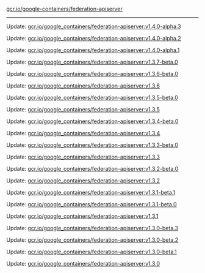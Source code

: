 [gcr.io/google-containers/federation-apiserver](https://hub.docker.com/r/cruse/federation-apiserver/tags/) 

----
Update: [gcr.io/google_containers/federation-apiserver:v1.4.0-alpha.3](https://hub.docker.com/r/cruse/federation-apiserver/tags/)

Update: [gcr.io/google_containers/federation-apiserver:v1.4.0-alpha.2](https://hub.docker.com/r/cruse/federation-apiserver/tags/)

Update: [gcr.io/google_containers/federation-apiserver:v1.4.0-alpha.1](https://hub.docker.com/r/cruse/federation-apiserver/tags/)

Update: [gcr.io/google_containers/federation-apiserver:v1.3.7-beta.0](https://hub.docker.com/r/cruse/federation-apiserver/tags/)

Update: [gcr.io/google_containers/federation-apiserver:v1.3.6-beta.0](https://hub.docker.com/r/cruse/federation-apiserver/tags/)

Update: [gcr.io/google_containers/federation-apiserver:v1.3.6](https://hub.docker.com/r/cruse/federation-apiserver/tags/)

Update: [gcr.io/google_containers/federation-apiserver:v1.3.5-beta.0](https://hub.docker.com/r/cruse/federation-apiserver/tags/)

Update: [gcr.io/google_containers/federation-apiserver:v1.3.5](https://hub.docker.com/r/cruse/federation-apiserver/tags/)

Update: [gcr.io/google_containers/federation-apiserver:v1.3.4-beta.0](https://hub.docker.com/r/cruse/federation-apiserver/tags/)

Update: [gcr.io/google_containers/federation-apiserver:v1.3.4](https://hub.docker.com/r/cruse/federation-apiserver/tags/)

Update: [gcr.io/google_containers/federation-apiserver:v1.3.3-beta.0](https://hub.docker.com/r/cruse/federation-apiserver/tags/)

Update: [gcr.io/google_containers/federation-apiserver:v1.3.3](https://hub.docker.com/r/cruse/federation-apiserver/tags/)

Update: [gcr.io/google_containers/federation-apiserver:v1.3.2-beta.0](https://hub.docker.com/r/cruse/federation-apiserver/tags/)

Update: [gcr.io/google_containers/federation-apiserver:v1.3.2](https://hub.docker.com/r/cruse/federation-apiserver/tags/)

Update: [gcr.io/google_containers/federation-apiserver:v1.3.1-beta.1](https://hub.docker.com/r/cruse/federation-apiserver/tags/)

Update: [gcr.io/google_containers/federation-apiserver:v1.3.1-beta.0](https://hub.docker.com/r/cruse/federation-apiserver/tags/)

Update: [gcr.io/google_containers/federation-apiserver:v1.3.1](https://hub.docker.com/r/cruse/federation-apiserver/tags/)

Update: [gcr.io/google_containers/federation-apiserver:v1.3.0-beta.3](https://hub.docker.com/r/cruse/federation-apiserver/tags/)

Update: [gcr.io/google_containers/federation-apiserver:v1.3.0-beta.2](https://hub.docker.com/r/cruse/federation-apiserver/tags/)

Update: [gcr.io/google_containers/federation-apiserver:v1.3.0-beta.1](https://hub.docker.com/r/cruse/federation-apiserver/tags/)

Update: [gcr.io/google_containers/federation-apiserver:v1.3.0](https://hub.docker.com/r/cruse/federation-apiserver/tags/)

